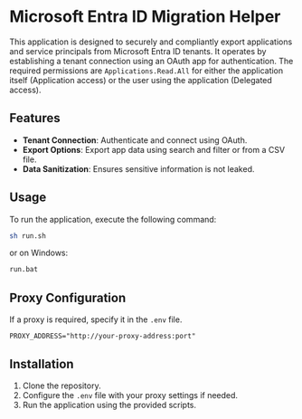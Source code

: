 # Microsoft Entra ID Migration Helper

This application is designed to securely and compliantly export applications and service principals from Microsoft Entra ID tenants. It operates by establishing a tenant connection using an OAuth app for authentication. The required permissions are `Applications.Read.All` for either the application itself (Application access) or the user using the application (Delegated access).

## Features

- **Tenant Connection**: Authenticate and connect using OAuth.
- **Export Options**: Export app data using search and filter or from a CSV file.
- **Data Sanitization**: Ensures sensitive information is not leaked.

## Usage

To run the application, execute the following command:

```bash
sh run.sh
```

or on Windows:

```bash
run.bat
```

## Proxy Configuration

If a proxy is required, specify it in the `.env` file.

```
PROXY_ADDRESS="http://your-proxy-address:port"
```

## Installation

1. Clone the repository.
2. Configure the `.env` file with your proxy settings if needed.
3. Run the application using the provided scripts.

